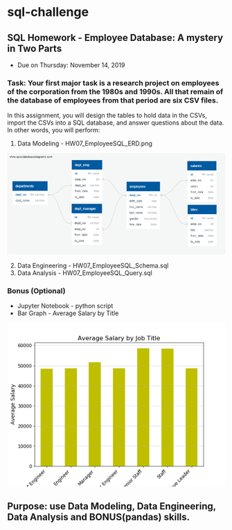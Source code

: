 # sql-challenge

## SQL Homework - Employee Database: A mystery in Two Parts
* Due on Thursday: November 14, 2019

### Task: Your first major task is a research project on employees of the corporation from the 1980s and 1990s. All that remain of the database of employees from that period are six CSV files.

In this assignment, you will design the tables to hold data in the CSVs, import the CSVs into a SQL database, and answer questions about the data. In other words, you will perform:
1. Data Modeling - HW07_EmployeeSQL_ERD.png

![EmployeeSQL ERD](EmployeeSQL/HW07_EmployeeSQL_ERD.png)

2. Data Engineering - HW07_EmployeeSQL_Schema.sql
3. Data Analysis - HW07_EmployeeSQL_Query.sql

### Bonus (Optional)
* Jupyter Notebook - python script
* Bar Graph - Average Salary by Title

![Avg Salary to Title Bar](EmployeeSQL/bonus/AverageSalary_by_Title.png)


## Purpose: use Data Modeling, Data Engineering, Data Analysis and BONUS(pandas) skills.